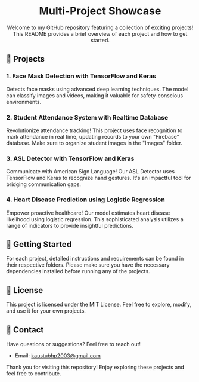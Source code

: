 <h1 align="center">Multi-Project Showcase</h1>
<p align="center">
  Welcome to my GitHub repository featuring a collection of exciting projects! This README provides a brief overview of each project and how to get started.
</p>

## 📁 Projects

### 1. Face Mask Detection with TensorFlow and Keras

Detects face masks using advanced deep learning techniques. The model can classify images and videos, making it valuable for safety-conscious environments.

### 2. Student Attendance System with Realtime Database

Revolutionize attendance tracking! This project uses face recognition to mark attendance in real time, updating records to your own "Firebase" database. Make sure to organize student images in the "Images" folder.

### 3. ASL Detector with TensorFlow and Keras

Communicate with American Sign Language! Our ASL Detector uses TensorFlow and Keras to recognize hand gestures. It's an impactful tool for bridging communication gaps.

### 4. Heart Disease Prediction using Logistic Regression

Empower proactive healthcare! Our model estimates heart disease likelihood using logistic regression. This sophisticated analysis utilizes a range of indicators to provide insightful predictions.

## 🚀 Getting Started

For each project, detailed instructions and requirements can be found in their respective folders. Please make sure you have the necessary dependencies installed before running any of the projects.

## 📃 License

This project is licensed under the MIT License. Feel free to explore, modify, and use it for your own projects.

## 📧 Contact

Have questions or suggestions? Feel free to reach out!
- Email: kaustubhp2003@gmail.com

Thank you for visiting this repository! Enjoy exploring these projects and feel free to contribute.
